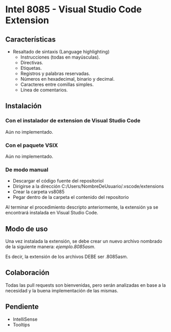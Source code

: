 # Intel 8085 - Visual Studio Code Extension

## Características
- Resaltado de sintaxis (Language highlighting)
  - Instrucciones (todas en mayúsculas).
  - Directivas.
  - Etiquetas.
  - Registros y palabras reservadas.
  - Números en hexadecimal, binario y decimal.
  - Caracteres entre comillas simples.
  - Línea de comentarios.

## Instalación
### Con el instalador de extension de Visual Studio Code
Aún no implementado.

### Con el paquete VSIX
Aún no implementado.

### De modo manual
 - Descargar el código fuente del repositoriol
 - Dirigirse a la dirección C:/Users/NombreDeUsuario/.vscode/extensions
 - Crear la carpeta vs8085
 - Pegar dentro de la carpeta el contenido del repositorio

Al terminar el procedimiento descripto anteriormente, la extensión ya se encontrará instalada en Visual Studio Code.

## Modo de uso
Una vez instalada la extensión, se debe crear un nuevo archivo nombrado de la siguiente manera: *ejemplo.8085asm*.

Es decir, la extensión de los archivos DEBE ser .8085asm.

## Colaboración
Todas las pull requests son bienvenidas, pero serán analizadas en base a la necesidad y la buena implementación de las mismas.

## Pendiente
- IntelliSense
- Tooltips